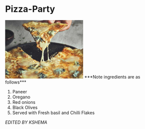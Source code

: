 # Pizza-Party
<img src="https://github.com/RohitKulkarniSRH/Pizza-Party/blob/main/image/Pizza-Quattro-Formaggi_TitelbildO28J6gMgyVdu0_1280x1280.jpg" width=50% height=50% />
***Note ingredients are as follows***

1. Paneer
2. Oregano
3. Red onions
4. Black Olives
5. Served with Fresh basil and Chilli Flakes

*EDITED BY KSHEMA*
